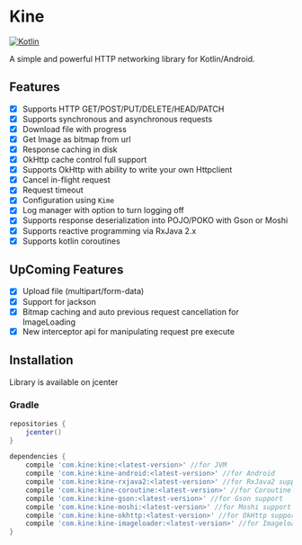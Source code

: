 # Kine

[![Kotlin](https://img.shields.io/badge/Kotlin-1.4.0-blue.svg)](https://kotlinlang.org) 

A simple and powerful HTTP networking library for Kotlin/Android.

## Features

- [x] Supports HTTP GET/POST/PUT/DELETE/HEAD/PATCH
- [x] Supports synchronous and asynchronous requests
- [x] Download file with progress
- [x] Get Image as bitmap from url
- [x] Response caching in disk 
- [x] OkHttp cache control full support
- [x] Supports OkHttp with ability to write your own Httpclient
- [x] Cancel in-flight request
- [x] Request timeout
- [x] Configuration using `Kime`
- [x] Log manager with option to turn logging off
- [x] Supports response deserialization into POJO/POKO with Gson or Moshi
- [x] Supports reactive programming via RxJava 2.x
- [x] Supports kotlin coroutines

## UpComing Features

- [x] Upload file (multipart/form-data)
- [x] Support for jackson
- [x] Bitmap caching and auto previous request cancellation for ImageLoading
- [x] New interceptor api for manipulating request pre execute

## Installation

Library is available on jcenter

### Gradle

``` Groovy
repositories {
    jcenter()
}

dependencies {
    compile 'com.kine:kine:<latest-version>' //for JVM
    compile 'com.kine:kine-android:<latest-version>' //for Android
    compile 'com.kine:kine-rxjava2:<latest-version>' //for RxJava2 support
    compile 'com.kine:kine-coroutine:<latest-version>' //for Coroutine support
    compile 'com.kine:kine-gson:<latest-version>' //for Gson support
    compile 'com.kine:kine-moshi:<latest-version>' //for Moshi support
    compile 'com.kine:kine-okhttp:<latest-version>' //for OkHttp support
    compile 'com.kine:kine-imageloader:<latest-version>' //for Imageloading support
}
```
